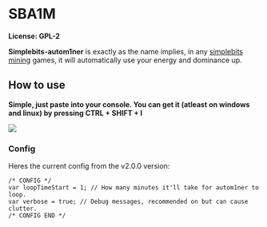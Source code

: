 # SBA1M

**License: GPL-2**


**Simplebits-autom1ner** is exactly as the name implies, in any <a href="https://simplebits.io/mining">simplebits mining</a> games, it will automatically use your energy and dominance up.

## How to use

**Simple, just paste into your console. You can get it (atleast on windows and linux) by pressing CTRL + SHIFT + I**


<img src="https://i.imgur.com/WtG0rCy.png"></img>


### Config

Heres the current config from the v2.0.0 version:

    /* CONFIG */
    var loopTimeStart = 1; // How many minutes it'll take for autom1ner to loop.
    var verbose = true; // Debug messages, recommended on but can cause clutter.
    /* CONFIG END */
    
   
